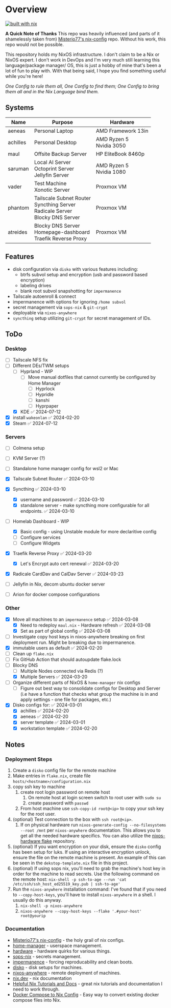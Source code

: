 # Overview
[![built with nix](https://builtwithnix.org/badge.svg)](https://builtwithnix.org)

**A Quick Note of Thanks**
This repo was heavily influenced (and parts of it shamelessly taken from) [Misterio77's nix-config](https://github.com/Misterio77/nix-config) repo. Without his work, this repo would not be possible. 

This repository holds my NixOS infrastructure. I don't claim to be a Nix or NixOS expert. I don't work in DevOps and I'm very much still learning this language/package manager/ OS, this is just a hobby of mine that's been a lot of fun to play with.  With that being said, I hope you find something useful while you're here!

_One Config to rule them all, One Config to find them; One Config to bring them all and in the Nix Language bind them._

## Systems

| **Name** | Purpose                  											  							| Hardware                    |
| -------- | ---------------------------------------------------------------------------------------------- | --------------------------- |
| aeneas   | Personal Laptop          											  							| AMD Framework 13in          |
| achilles | Personal Desktop         											  							| AMD Ryzen 5 <br>Nvidia 3050 |
| maul     | Offsite Backup Server    											  							| HP EliteBook 8460p          |
| saruman  | Local AI Server <br> Octoprint Server <br> Jellyfin Server 								  	| AMD Ryzen 5 <br>Nvidia 1080 |
| vader    | Test Machine <br> Xonotic Server									  							| Proxmox VM                  |
| phantom  | Tailscale Subnet Router <br> Syncthing Server <br> Radicale Server <br> Blocky DNS Server  	| Proxmox VM                  |
| atreides | Blocky DNS Server <br> Homepage-dashboard <br> Traefik Reverse Proxy     						| Proxmox VM                  |

## Features

- disk configuration via `disko` with various features including:
	- btrfs subvol setup and encryption (usb and password based encryption)
	- labeling drives
	- blank root subvol snapshotting for `impermanence`
- Tailscale autoenroll & connect
- impermanence with options for ignoring `/home subvol`
- secret management via `sops-nix` & `git-crypt`
- deployable via `nixos-anywhere`
- `syncthing` setup utilizing `git-crypt` for secret management of IDs.

##  ToDo

### Desktop
- [ ] Tailscale NFS fix
- [ ] Different DEs/TWM setups
	- [ ] Hyprland - WIP
		- [ ] Move manual dotfiles that cannot currently be configured by Home Manager
			- [ ] Hyprlock
			- [ ] Hypridle
			- [ ] kanshi
			- [ ] Hyprpaper
	- [x] KDE ✅ 2024-07-12
- [x] install `wakeonlan` ✅ 2024-02-20
- [x] Steam ✅ 2024-07-12

### Servers
- [ ] Colmena setup
- [ ] KVM Server (?)
- [ ] Standalone home manager config for wsl2 or Mac
- [x] Tailscale Subnet Router ✅ 2024-03-10
- [x] Syncthing ✅ 2024-03-10
	- [x] username and password ✅ 2024-03-10
	- [x] standalone server - make syncthing more configurable for all endpoints. ✅ 2024-03-10
- [ ] Homelab Dashboard - WIP
	- [x] Basic config - using Unstable module for more declaritive config
	- [ ] Configure services
	- [ ] Configure Widgets
- [x] Traefik Reverse Proxy ✅ 2024-03-20
	- [x] Let's Encrypt auto cert renewal ✅ 2024-03-20
- [x] Radicale CardDav and CalDav Server ✅ 2024-03-23
- [ ] Jellyfin in Nix, decom ubuntu docker server
- [ ] Arion for docker compose configurations


### Other
- [x] Move all machines to an `impermanence` setup ✅ 2024-03-08
	- [x] Need to redeploy `maul.nix` - Hardware refresh ✅ 2024-03-08
 	- [x] Set as part of global config ✅ 2024-03-08
- [ ] Investigate copy host keys in nixos-anywhere breaking on first deployment run. Might be breaking due to impermanence.
- [x] immutable users as default ✅ 2024-02-20
- [ ] Clean up `flake.nix`
- [ ] Fix GitHub Action that should autoupdate flake.lock
- [ ] Blocky DNS
	- [ ] Multiple Nodes connected via Redis (?)
	- [x] Multiple Servers ✅ 2024-03-20
- [ ] Organize different parts of NixOS & `home-manager` nix configs
	- [ ] Figure out best way to consolidate configs for Desktop and Server (i.e have a function that checks what group the machine is in and apply settings - one file for packages, etc.)
- [x] Disko configs for: ✅ 2024-03-01
	- [x] achilles ✅ 2024-02-20
	- [x] aeneas ✅ 2024-02-20
	- [x] server template ✅ 2024-03-01
	- [x] workstation template ✅ 2024-02-20

## Notes

### Deployment Steps
1. Create a `disko` config file for the remote machine
2. Make entries in `flake.nix`, create file `hosts/<hostname>/configuration.nix`
3. copy ssh key to machine
	1. create root login password on remote host
		1. On remote host at login screen switch to root user with `sudo su`
		2. create password with `passwd`
	2. From host machine use `ssh-copy-id root@<ip>` to copy your ssh key for the root user.
4. (optional) Test connection to the box with `ssh root@<ip>`. 
	1. If on physical hardware run `nixos-generate-config --no-filesystems --root /mnt` per `nixos-anywhere` documentation. This allows you to get all the needed hardware specifics. You can also utilize the [nixos-hardware flake](https://github.com/NixOS/nixos-hardware) repository.
5. (optional) If you want encryption on your disk, ensure the `disko` config has been setup for luks. If using an interactive encryption unlock, ensure the file on the remote machine is present. An example of this can be seen in the `dekstop-template.nix` file in this project. 
6. (optional) If using sops nix, you'll need to grab the machine's host key in order for the machine to read secrets. Use the following command on the remote host:
	`nix-shell -p ssh-to-age --run 'cat /etc/ssh/ssh_host_ed25519_key.pub | ssh-to-age'`
7. Run the `nixos-anywhere` installation command:
	I've found that if you need to `--copy-host-keys`, you'll have to install `nixos-anywhere` in a shell. I usually do this anyway.
	1. `nix-shell -p nixos-anywhere`
	2. `nixos-anywhere --copy-host-keys --flake '.#your-host' root@yourip`

### Documentation

- [Misterio77's nix-config](https://github.com/Misterio77/nix-config) - the holy grail of nix configs. <br>
- [home-manager](https://github.com/nix-community/home-manager) - userspace management. <br>
- [hardware](https://github.com/NixOS/nixos-hardware) - hardware quirks for various things.<br>
- [sops-nix](https://github.com/Mic92/sops-nix) - secrets management. <br>
- [impermanence](https://github.com/nix-community/impermanence) - forcing reproducability and clean boots. <br>
- [disko](https://github.com/nix-community/disko) - disk setups for machines. <br>
- [nixos-anywhere](https://github.com/nix-community/nixos-anywhere) - remote deployment of machines. <br>
- [nix.dev](https://nix.dev/index.html) - nix documentation <br>
- [Helpful Nix Tutorials and Docs](https://nixos-and-flakes.thiscute.world/) - great nix tutorials and documentation I need to work through. <br>
- [Docker Compose to Nix Config](https://github.com/aksiksi/compose2nix) - Easy way to convert existing docker compose files into Nix. <br>
